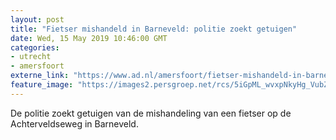 ```yaml
---
layout: post
title: "Fietser mishandeld in Barneveld: politie zoekt getuigen"
date: Wed, 15 May 2019 10:46:00 GMT
categories: 
- utrecht 
- amersfoort 
externe_link: "https://www.ad.nl/amersfoort/fietser-mishandeld-in-barneveld-politie-zoekt-getuigen~a0196cf4/"
feature_image: "https://images2.persgroep.net/rcs/5iGpML_wvxpNkyHg_VubZMjLNNk/diocontent/144221313/_fitwidth/400/?appId=21791a8992982cd8da851550a453bd7f&quality=0.7"
---
```


De politie zoekt getuigen van de mishandeling van een fietser op de Achterveldseweg in Barneveld.
